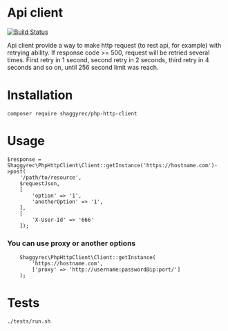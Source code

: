 # Api client

[![Build Status](https://travis-ci.org/shaggyrec/php-http-client.svg?branch=master)](https://travis-ci.org/shaggyrec/php-http-client)

Api client provide a way to make http request (to rest api, for example) with retrying ability.
If response code >= 500, request will be retried several times. 
First retry in 1 second, second retry in 2 seconds, third retry in 4 seconds and so on, until 256 second limit was reach.

# Installation
    composer require shaggyrec/php-http-client

# Usage

```
$response = Shaggyrec\PhpHttpClient\Client::getInstance('https://hostname.com')->post(
    '/path/to/resource',
    $requestJson,
    [
        'option' => '1',
        'anotherOption' => '1',
    ],
    [
        'X-User-Id' => '666'
    ]);
```

### You can use proxy or another options

```
    Shaggyrec\PhpHttpClient\Client::getInstance(
        'https://hostname.com',
        ['proxy' => 'http://username:password@ip:port/']
    );
```

# Tests

    ./tests/run.sh
